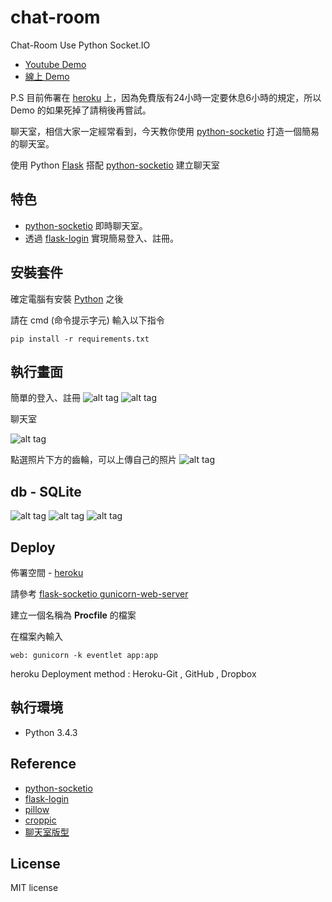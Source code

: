 # chat-room
Chat-Room Use Python Socket.IO  

* [Youtube Demo](https://youtu.be/l53-K03hIXs)  
* [線上 Demo](http://chatflask.herokuapp.com/)  

P.S
目前佈署在 [heroku](https://dashboard.heroku.com/) 上，因為免費版有24小時一定要休息6小時的規定，所以 Demo 的如果死掉了請稍後再嘗試。
 
聊天室，相信大家一定經常看到，今天教你使用 [python-socketio](https://github.com/miguelgrinberg/python-socketio) 打造一個簡易的聊天室。

使用 Python [Flask](http://flask.pocoo.org/) 搭配 [python-socketio](https://github.com/miguelgrinberg/python-socketio) 建立聊天室



## 特色
* [python-socketio](https://github.com/miguelgrinberg/python-socketio) 即時聊天室。
* 透過 [flask-login](https://github.com/maxcountryman/flask-login) 實現簡易登入、註冊。


## 安裝套件 
確定電腦有安裝 [Python](https://www.python.org/) 之後

請在  cmd (命令提示字元) 輸入以下指令
``` 
pip install -r requirements.txt
```


## 執行畫面

簡單的登入、註冊
![alt tag](http://i.imgur.com/XiNxpEQ.jpg)
![alt tag](http://i.imgur.com/4FoQskT.jpg)

聊天室

![alt tag](http://i.imgur.com/ghdeqF7.jpg)

點選照片下方的齒輪，可以上傳自己的照片
![alt tag](http://i.imgur.com/316KdGN.jpg)

## db - SQLite
![alt tag](http://i.imgur.com/LEuKo7o.jpg)
![alt tag](http://i.imgur.com/isOb07Z.jpg)
![alt tag](http://i.imgur.com/fQyhQpn.jpg)


## Deploy
佈署空間 - [heroku](https://dashboard.heroku.com/) 

請參考 [flask-socketio gunicorn-web-server](https://flask-socketio.readthedocs.io/en/latest/#gunicorn-web-server)

建立一個名稱為 <b>Procfile</b> 的檔案

在檔案內輸入
``` 
web: gunicorn -k eventlet app:app
```

heroku Deployment method : Heroku-Git , GitHub , Dropbox


## 執行環境
* Python 3.4.3

## Reference 
* [python-socketio](https://github.com/miguelgrinberg/python-socketio) 
* [flask-login](https://github.com/maxcountryman/flask-login) 
* [pillow](https://pillow.readthedocs.io/en/4.0.x/)
* [croppic](http://www.croppic.net/)
* [聊天室版型](http://www.bypeople.com/minimal-css-chat-ui/)

## License
MIT license
